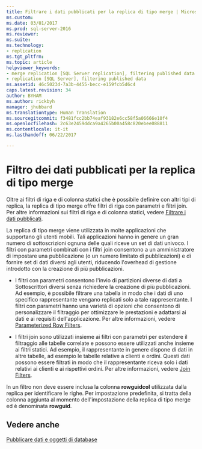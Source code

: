 ```yaml
---
title: Filtrare i dati pubblicati per la replica di tipo merge | Microsoft Docs
ms.custom: 
ms.date: 03/01/2017
ms.prod: sql-server-2016
ms.reviewer: 
ms.suite: 
ms.technology:
- replication
ms.tgt_pltfrm: 
ms.topic: article
helpviewer_keywords:
- merge replication [SQL Server replication], filtering published data
- replication [SQL Server], filtering published data
ms.assetid: 46c5023d-7a3b-4455-becc-e159fcb5d6c4
caps.latest.revision: 34
author: BYHAM
ms.author: rickbyh
manager: jhubbard
ms.translationtype: Human Translation
ms.sourcegitcommit: f3481fcc2bb74eaf93182e6cc58f5a06666e10f4
ms.openlocfilehash: 2c63e2459ddca9a4265b00a458c820ebee088811
ms.contentlocale: it-it
ms.lasthandoff: 06/22/2017

---
```

# <a name="filter-published-data-for-merge-replication"></a>Filtro dei dati pubblicati per la replica di tipo merge
  Oltre ai filtri di riga e di colonna statici che è possibile definire con altri tipi di replica, la replica di tipo merge offre filtri di riga con parametri e filtri join. Per altre informazioni sui filtri di riga e di colonna statici, vedere [Filtrare i dati pubblicati](../../../relational-databases/replication/publish/filter-published-data.md).  
  
 La replica di tipo merge viene utilizzata in molte applicazioni che supportano gli utenti mobili. Tali applicazioni hanno in genere un gran numero di sottoscrizioni ognuna delle quali riceve un set di dati univoco. I filtri con parametri combinati con i filtri join consentono a un amministratore di impostare una pubblicazione (o un numero limitato di pubblicazioni) e di fornire set di dati diversi agli utenti, riducendo l'overhead di gestione introdotto con la creazione di più pubblicazioni.  
  
-   I filtri con parametri consentono l'invio di partizioni diverse di dati a Sottoscrittori diversi senza richiedere la creazione di più pubblicazioni. Ad esempio, è possibile filtrare una tabella in modo che i dati di uno specifico rappresentante vengano replicati solo a tale rappresentante. I filtri con parametri hanno una varietà di opzioni che consentono di personalizzare il filtraggio per ottimizzare le prestazioni e adattarsi ai dati e ai requisiti dell'applicazione. Per altre informazioni, vedere [Parameterized Row Filters](../../../relational-databases/replication/merge/parameterized-filters-parameterized-row-filters.md).  
  
-   I filtri join sono utilizzati insieme ai filtri con parametri per estendere il filtraggio alle tabelle correlate e possono essere utilizzati anche insieme ai filtri statici. Ad esempio, il rappresentante in genere dispone di dati in altre tabelle, ad esempio le tabelle relative a clienti e ordini. Questi dati possono essere filtrati in modo che il rappresentante riceva solo i dati relativi ai clienti e ai rispettivi ordini. Per altre informazioni, vedere [Join Filters](../../../relational-databases/replication/merge/join-filters.md).  
  
 In un filtro non deve essere inclusa la colonna **rowguidcol** utilizzata dalla replica per identificare le righe. Per impostazione predefinita, si tratta della colonna aggiunta al momento dell'impostazione della replica di tipo merge ed è denominata **rowguid**.  
  
## <a name="see-also"></a>Vedere anche  
 [Pubblicare dati e oggetti di database](../../../relational-databases/replication/publish/publish-data-and-database-objects.md)  
  
  
